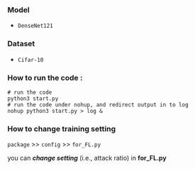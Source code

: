 ### Model
- ``DenseNet121``

### Dataset
- ``Cifar-10`` 

### How to run the code :

```
# run the code
python3 start.py
# run the code under nohup, and redirect output in to log
nohup python3 start.py > log &
```

### How to change training setting

``package`` >> ``config`` >> ``for_FL.py``

you can ***change setting*** (i.e., attack ratio) in **for_FL.py**